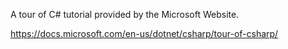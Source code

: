 A tour of C# tutorial provided by the Microsoft Website.

https://docs.microsoft.com/en-us/dotnet/csharp/tour-of-csharp/
